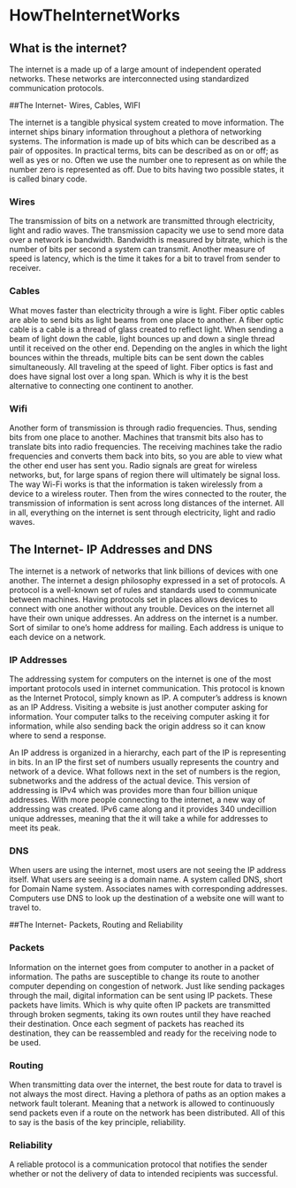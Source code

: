 # HowTheInternetWorks


## What is the internet?  

The internet is a made up of a large amount of independent operated networks. These networks are interconnected using standardized communication protocols. 


##The Internet- Wires, Cables, WIFI 


The internet is a tangible physical system created to move information. The internet ships binary information throughout a plethora of networking systems. The information is made up of bits which can be described as a pair of opposites. In practical terms, bits can be described as on or off; as well as yes or no. Often we use the number one to represent as on while the number zero is represented as off. Due to bits having two possible states, it is called binary code. 

### Wires
The transmission of bits on a network are transmitted through electricity, light and radio waves. The transmission capacity we use to send more data over a network is bandwidth. Bandwidth is measured by bitrate, which is the number of bits per second a system can transmit. Another measure of speed is latency, which is the time it takes for a bit to travel from sender to receiver.

### Cables 
What moves faster than electricity through a wire is light. Fiber optic cables are able to send bits as light beams from one place to another. A fiber optic cable is a cable is a thread of glass created to reflect light. When sending a beam of light down the cable, light bounces up and down a single thread until it received on the other end. Depending on the angles in which the light bounces within the threads, multiple bits can be sent down the cables simultaneously.  All traveling at the speed of light. Fiber optics is fast and does have signal lost over a long span. Which is why it is the best alternative to connecting one continent to another.  

### Wifi
Another form of transmission is through radio frequencies. Thus, sending bits from one place to another. Machines that transmit bits also has to translate bits into radio frequencies. The receiving machines take the radio frequencies and converts them back into bits, so you are able to view what the other end user has sent you. Radio signals are great for wireless networks, but, for large spans of region there will ultimately be signal loss. The way Wi-Fi works is that the information is taken wirelessly from a device to a wireless router. Then from the wires connected to the router, the transmission of information is sent across long distances of the internet. All in all, everything on the internet is sent through electricity, light and radio waves. 

## The Internet- IP Addresses and DNS

The internet is a network of networks that link billions of devices with one another. The internet a design philosophy expressed in a set of protocols.  A protocol is a well-known set of rules and standards used to communicate between machines. Having protocols set in places allows devices to connect with one another without any trouble.  Devices on the internet all have their own unique addresses. An address on the internet is a number. Sort of similar to one’s home address for mailing. Each address is unique to each device on a network. 

### IP Addresses 
The addressing system for computers on the internet is one of the most important protocols used in internet communication. This protocol is known as the Internet Protocol, simply known as IP. A computer’s address is known as an IP Address. Visiting a website is just another computer asking for information. Your computer talks to the receiving computer asking it for information, while also sending back the origin address so it can know where to send a response. 

An IP address is organized in a hierarchy, each part of the IP is representing in bits. In an IP the first set of numbers usually represents the country and network of a device. What follows next in the set of numbers is the region, subnetworks and the address of the actual device. This version of addressing is IPv4 which was provides more than four billion unique addresses. With more people connecting to the internet, a new way of addressing was created. IPv6 came along and it provides 340 undecillion unique addresses, meaning that the it will take a while for addresses to meet its peak. 

### DNS
When users are using the internet, most users are not seeing the IP address itself. What users are seeing is a domain name. A system called DNS, short for Domain Name system. Associates names with corresponding addresses. Computers use DNS to look up the destination of a website one will want to travel to. 


##The Internet- Packets, Routing and Reliability

### Packets

Information on the internet goes from computer to another in a packet of information. The paths are susceptible to change its route to another computer depending on congestion of network. Just like sending packages through the mail, digital information can be sent using IP packets. These packets have limits. Which is why quite often IP packets are transmitted through broken segments, taking its own routes until they have reached their destination. Once each segment of packets has reached its destination, they can be reassembled and ready for the receiving node to be used. 



### Routing 
	
When transmitting data over the internet, the best route for data to travel is not always the most direct. Having a plethora of paths as an option makes a network fault tolerant. Meaning that a network is allowed to continuously send packets even if a route on the network has been distributed. All of this to say is the basis of the key principle, reliability. 

### Reliability

A reliable protocol is a communication protocol that notifies the sender whether or not the delivery of data to intended recipients was successful. 

